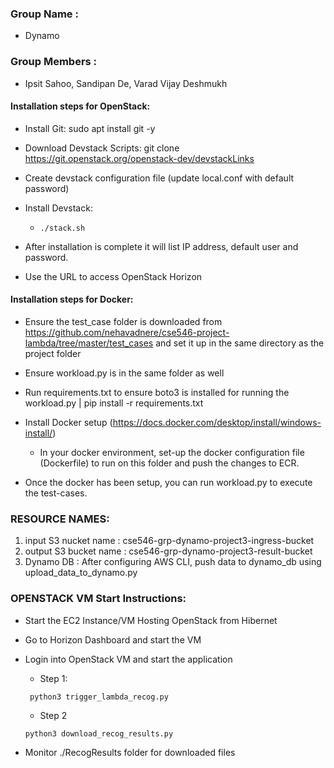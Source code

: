 ### Group Name :
- Dynamo

### Group Members :

- Ipsit Sahoo, Sandipan De, Varad Vijay Deshmukh

#### Installation steps for OpenStack:

- Install Git: sudo apt install git -y

- Download Devstack Scripts: git clone https://git.openstack.org/openstack-dev/devstackLinks 

- Create devstack configuration file (update local.conf with default password)

- Install Devstack: 

  - 
    ```
    ./stack.sh
    ```

- After installation is complete it will list IP address, default user and password.

- Use the URL to access OpenStack Horizon

#### Installation steps for Docker:

- Ensure the test_case folder is downloaded from https://github.com/nehavadnere/cse546-project-lambda/tree/master/test_cases and set it up in the same directory as the project folder

- Ensure workload.py is in the same folder as well

- Run requirements.txt to ensure boto3 is installed for running the workload.py | pip install -r requirements.txt

- Install Docker setup (https://docs.docker.com/desktop/install/windows-install/)

  - In your docker environment, set-up the docker configuration file (Dockerfile) to run on this folder and push the changes to ECR.

- Once the docker has been setup, you can run workload.py to execute the test-cases.

### RESOURCE NAMES:

1. input S3 nucket name : cse546-grp-dynamo-project3-ingress-bucket
2. output S3 bucket name : cse546-grp-dynamo-project3-result-bucket
3. Dynamo DB : After configuring AWS CLI, push data to dynamo_db using upload_data_to_dynamo.py


### OPENSTACK VM Start Instructions:

- Start the EC2 Instance/VM Hosting OpenStack from Hibernet

- Go to Horizon Dashboard and start the VM

- Login into OpenStack VM and start the application
  - Step 1:
   ```
    python3 trigger_lambda_recog.py
   ```
  - Step 2
  
  ```
  python3 download_recog_results.py
  ```

- Monitor ./RecogResults folder for downloaded files
